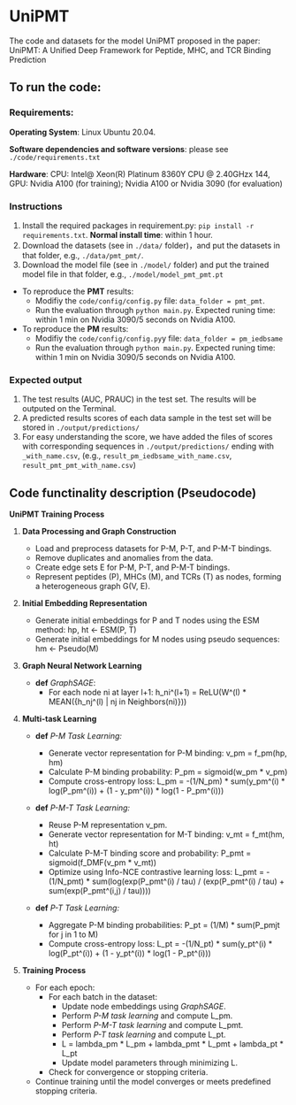 # UniPMT
The code and datasets for the model UniPMT proposed in the paper: UniPMT: A Unified Deep Framework for Peptide, MHC, and TCR Binding Prediction

## To run the code:

### Requirements:

**Operating System**: Linux Ubuntu 20.04.

**Software dependencies and software versions**: please see `./code/requirements.txt`

**Hardware**: CPU: Intel@ Xeon(R) Platinum 8360Y CPU @ 2.40GHzx 144, GPU: Nvidia A100 (for training); Nvidia A100 or Nvidia 3090 (for evaluation)



### Instructions
1. Install the required packages in requirement.py: `pip install -r requirements.txt`. **Normal install time**: within 1 hour.
2. Download the datasets (see in `./data/` folder)，and put the datasets in that folder, e.g., `./data/pmt_pmt/`.
3. Download the model file (see in `./model/` folder) and put the trained model file in that folder, e.g., `./model/model_pmt_pmt.pt`
 - To reproduce the **PMT** results:
   - Modifiy the `code/config/config.py` file: `data_folder = pmt_pmt`.
   - Run the evaluation through `python main.py`. Expected runing time: within 1 min on Nvidia 3090/5 seconds on Nvidia A100.
- To reproduce the **PM** results:
  - Modifiy the `code/config/config.py`y file: `data_folder = pm_iedbsame`
  - Run the evaluation through `python main.py`. Expected runing time: within 1 min on Nvidia 3090/5 seconds on Nvidia A100.


### Expected output
1. The test results (AUC, PRAUC) in the test set. The results will be outputed on the Terminal.
2. A predicted results scores of each data sample in the test set will be stored in `./output/predictions/`
3. For easy understanding the score, we have added the files of scores with corresponding sequences in `./output/predictions/` ending with `_with_name.csv`, (e.g., `result_pm_iedbsame_with_name.csv`, `result_pmt_pmt_with_name.csv`)




## Code functinality description (Pseudocode)

**UniPMT Training Process**

1. **Data Processing and Graph Construction**
   - Load and preprocess datasets for P-M, P-T, and P-M-T bindings.
   - Remove duplicates and anomalies from the data.
   - Create edge sets E for P-M, P-T, and P-M-T bindings.
   - Represent peptides (P), MHCs (M), and TCRs (T) as nodes, forming a heterogeneous graph G(V, E).
  
2. **Initial Embedding Representation**
   - Generate initial embeddings for P and T nodes using the ESM method:
     hp, ht <- ESM(P, T)
   - Generate initial embeddings for M nodes using pseudo sequences:
     hm <- Pseudo(M)

3. **Graph Neural Network Learning**
   - **def** _GraphSAGE_:
     - For each node ni at layer l+1:
       h_ni^(l+1) = ReLU(W^(l) * MEAN({h_nj^(l) | nj in Neighbors(ni)}))

4. **Multi-task Learning**
   - **def** _P-M Task Learning:_
     - Generate vector representation for P-M binding:
       v_pm = f_pm(hp, hm)
     - Calculate P-M binding probability:
       P_pm = sigmoid(w_pm * v_pm)
     - Compute cross-entropy loss:
       L_pm = -(1/N_pm) * sum(y_pm^(i) * log(P_pm^(i)) + (1 - y_pm^(i)) * log(1 - P_pm^(i)))

   - **def** _P-M-T Task Learning:_
     - Reuse P-M representation v_pm.
     - Generate vector representation for M-T binding:
       v_mt = f_mt(hm, ht)
     - Calculate P-M-T binding score and probability:
       P_pmt = sigmoid(f_DMF(v_pm * v_mt))
     - Optimize using Info-NCE contrastive learning loss:
       L_pmt = -(1/N_pmt) * sum(log(exp(P_pmt^(i) / tau) / (exp(P_pmt^(i) / tau) + sum(exp(P_pmt^(i,j) / tau))))

   - **def** _P-T Task Learning:_
     - Aggregate P-M binding probabilities:
       P_pt = (1/M) * sum(P_pmjt for j in 1 to M)
     - Compute cross-entropy loss:
       L_pt = -(1/N_pt) * sum(y_pt^(i) * log(P_pt^(i)) + (1 - y_pt^(i)) * log(1 - P_pt^(i)))

5. **Training Process**
   - For each epoch:
     - For each batch in the dataset:
       - Update node embeddings using _GraphSAGE_.
       - Perform _P-M task learning_ and compute L_pm.
       - Perform _P-M-T task learning_ and compute L_pmt.
       - Perform _P-T task learning_ and compute L_pt.
       - L = lambda_pm * L_pm + lambda_pmt * L_pmt + lambda_pt * L_pt
       - Update model parameters through minimizing L.
     - Check for convergence or stopping criteria.
   - Continue training until the model converges or meets predefined stopping criteria.
